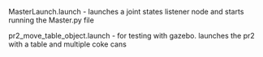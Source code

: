 MasterLaunch.launch
	- launches a joint states listener node and starts running the Master.py file

pr2_move_table_object.launch
	- for testing with gazebo. launches the pr2 with a table and multiple coke cans